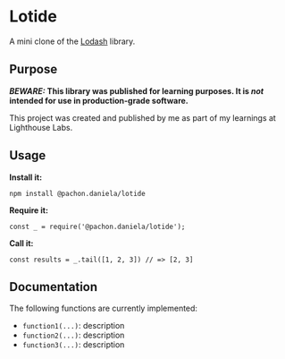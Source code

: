 # Lotide

A mini clone of the [Lodash](https://lodash.com) library.

## Purpose

**_BEWARE:_ This library was published for learning purposes. It is _not_ intended for use in production-grade software.**

This project was created and published by me as part of my learnings at Lighthouse Labs.

## Usage

**Install it:**

`npm install @pachon.daniela/lotide`

**Require it:**

`const _ = require('@pachon.daniela/lotide');`

**Call it:**

`const results = _.tail([1, 2, 3]) // => [2, 3]`

## Documentation

The following functions are currently implemented:

- `function1(...)`: description
- `function2(...)`: description
- `function3(...)`: description